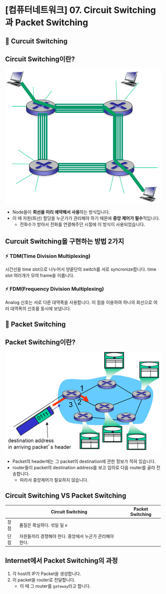 # [컴퓨터네트워크] 07. Circuit Switching과 Packet Switching

<aside>

# 💖 Curcuit Switching

</aside>

## Circuit Switching이란?

![image.png](%5B%E1%84%8F%E1%85%A5%E1%86%B7%E1%84%91%E1%85%B2%E1%84%90%E1%85%A5%E1%84%82%E1%85%A6%E1%84%90%E1%85%B3%E1%84%8B%E1%85%AF%E1%84%8F%E1%85%B3%5D%2007%20Circuit%20Switching%E1%84%80%E1%85%AA%20Packet%20Sw%201843f66f5225800caea6d27c11b82787/image.png)

- Node들이 **회선을 미리 예약해서 사용**하는 방식입니다.
- 이 때 자원(회선) 할당을 누군가가 관리해야 하기 때문에 **중앙 제어가 필수**적입니다.
    - 전화수가 받아서 전화를 연결해주던 시절에 이 방식이 사용되었습니다.

## Curcuit Switching을 구현하는 방법 2가지

### ⚡️ TDM(Time Division Multiplexing)

시간선을 time slot으로 나누어서 양끝단의 switch를 서로 syncronize합니다. time slot 여러개가 모여 frame을 이룹니다.

### ⚡️ FDM(Frequency Division Multiplexing)

Analog 신호는 서로 다른 대역폭을 사용합니다. 이 점을 이용하여 하나의 회선으로 여러 대역폭의 신호를 동시에 보냅니다.

<aside>

# 💖 Packet Switching

</aside>

## Packet Switching이란?

![image.png](%5B%E1%84%8F%E1%85%A5%E1%86%B7%E1%84%91%E1%85%B2%E1%84%90%E1%85%A5%E1%84%82%E1%85%A6%E1%84%90%E1%85%B3%E1%84%8B%E1%85%AF%E1%84%8F%E1%85%B3%5D%2007%20Circuit%20Switching%E1%84%80%E1%85%AA%20Packet%20Sw%201843f66f5225800caea6d27c11b82787/image%201.png)

- Packet의 header에는 그 packet의 destination에 관한 정보가 적혀 있습니다.
- router들이 packet의 destination address를 보고 임의로 다음 router를 골라 전송합니다.
    - 따라서 중앙제어가 필요하지 않습니다.

## Circuit Switching VS Packet Switching

|  | Circuit Switching | Packet Switching |
| --- | --- | --- |
| 장점 | 품질은 확실하다. 섞일 일 x |  |
| 단점 | 자원들끼리 경쟁해야 한다. 중앙에서 누군가 관리해야 한다. |  |

## Internet에서 Packet Switching의 과정

1. 각 host의 IP가 Packet을 생성합니다.
2. 이 packet을 router로 전달합니다.
    - 이 때 그 router를 `gateway`라고 합니다.
